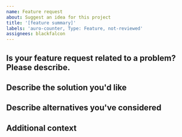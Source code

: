 ```yaml
---
name: Feature request
about: Suggest an idea for this project
title: '[feature summary]'
labels: 'auro-counter, Type: Feature, not-reviewed'
assignees: blackfalcon
---
```


## Is your feature request related to a problem? Please describe.

<!-- A clear and concise description of what the problem is. Ex. I'm always frustrated when [...] -->

## Describe the solution you'd like

<!-- A clear and concise description of what you want to happen. -->

## Describe alternatives you've considered

<!-- A clear and concise description of any alternative solutions or features you've considered. -->

## Additional context

<!-- Add any other context or screenshots about the feature request here. -->
